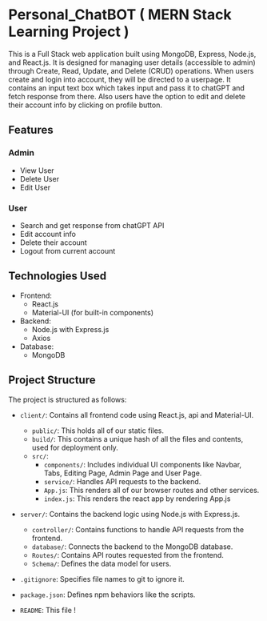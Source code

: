 # Personal_ChatBOT ( MERN Stack Learning Project )

This is a Full Stack web application built using MongoDB, Express, Node.js, and React.js. It is designed for managing user details (accessible to admin) through Create, Read, Update, and Delete (CRUD) operations. When users create and login into account, they will be directed to a userpage. It contains an input text box which takes input and pass it to chatGPT and fetch response from there. Also users have the option to edit and delete their account info by clicking on profile button.

## Features
 ### Admin
- View User 
- Delete User 
- Edit User
 ### User
- Search and get response from chatGPT API
- Edit account info
- Delete their account
- Logout from current account

## Technologies Used
- Frontend:
  - React.js
  - Material-UI (for built-in components)
- Backend:
  - Node.js with Express.js
  - Axios
- Database:
  - MongoDB

## Project Structure

The project is structured as follows:

- `client/`: Contains all frontend code using React.js, api and Material-UI.
  - `public/`: This holds all of our static files.
  - `build/`: This contains a unique hash of all the files and contents, used for deployment only.
  - `src/`: 
    - `components/`: Includes individual UI components like Navbar, Tabs, Editing Page, Admin Page and User Page.
    - `service/`: Handles API requests to the backend.
    - `App.js`: This renders all of our browser routes and other services.
    - `index.js`: This renders the react app by rendering App.js
  
- `server/`: Contains the backend logic using Node.js with Express.js.
  - `controller/`: Contains functions to handle API requests from the frontend.
  - `database/`: Connects the backend to the MongoDB database.
  - `Routes/`: Contains API routes requested from the frontend.
  - `Schema/`: Defines the data model for users.
    
- `.gitignore`: Specifies file names to git to ignore it.
- `package.json`: Defines npm behaviors like the scripts.
- `README`: This file !



